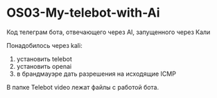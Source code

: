 # OS03-My-telebot-with-Ai
Код телеграм бота, отвечающего через AI, запущенного через Кали

Понадобилось через kali:
1) установить telebot 
2) установить openai
3) в брандмауэре дать разрешения на исходящие ICMP

В папке Telebot video лежат файлы с работой бота.   
